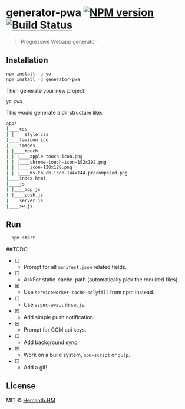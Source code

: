 # generator-pwa [![NPM version][npm-image]][npm-url] [![Build Status][travis-image]][travis-url]
> Progressive Webapp generator

## Installation

```bash
npm install -g yo
npm install -g generator-pwa
```

Then generate your new project:

```bash
yo pwa
```

This would generate a dir structure like:

```sh
app/
|____css
| |____style.css
|____favicon.ico
|____images
| |____touch
| | |____apple-touch-icon.png
| | |____chrome-touch-icon-192x192.png
| | |____icon-128x128.png
| | |____ms-touch-icon-144x144-precomposed.png
|____index.html
|____js
| |____app.js
| |____push.js
|____server.js
|____sw.js
```

## Run

```bash
  npm start
```

##TODO

- [ ] - Prompt for all `manifest.json` related fields.

- [ ] - AskFor static-cache-path (automatically pick the required files).

- [x] - Use `serviceworker-cache-polyfill` from npm instead.

- [ ] - Use `async-await` in `sw.js`.

- [x] - Add simple push notification.

- [x] - Prompt for GCM api keys.

- [ ] - Add background sync.

- [x] - Work on a build system, `npm-script` or `gulp`.

- [ ] - Add a gif!


## License

MIT © [Hemanth.HM](https://h3manth.com)


[npm-image]: https://badge.fury.io/js/generator-pwa.svg
[npm-url]: https://npmjs.org/package/generator-pwa
[travis-image]: https://travis-ci.org/hemanth/generator-pwa.svg?branch=master
[travis-url]: https://travis-ci.org/hemanth/generator-pwa
